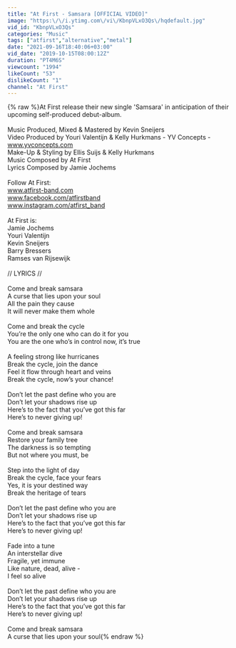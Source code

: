 ```yaml
---
title: "At First - Samsara [OFFICIAL VIDEO]"
image: "https:\/\/i.ytimg.com\/vi\/KbnpVLxO3Qs\/hqdefault.jpg"
vid_id: "KbnpVLxO3Qs"
categories: "Music"
tags: ["atfirst","alternative","metal"]
date: "2021-09-16T18:40:06+03:00"
vid_date: "2019-10-15T08:00:12Z"
duration: "PT4M6S"
viewcount: "1994"
likeCount: "53"
dislikeCount: "1"
channel: "At First"
---
```

{% raw %}At First release their new single 'Samsara' in anticipation of their upcoming self-produced debut-album. <br /><br />Music Produced, Mixed &amp; Mastered by Kevin Sneijers <br />Video Produced by Youri Valentijn &amp; Kelly Hurkmans - YV Concepts - www.yvconcepts.com<br />Make-Up &amp; Styling by Ellis Suijs &amp; Kelly Hurkmans<br />Music Composed by At First<br />Lyrics Composed by Jamie Jochems <br /><br />Follow At First: <br />www.atfirst-band.com<br />www.facebook.com/atfirstband<br />www.instagram.com/atfirst_band<br /><br />At First is: <br />Jamie Jochems<br />Youri Valentijn<br />Kevin Sneijers<br />Barry Bressers<br />Ramses van Rijsewijk<br /><br />// LYRICS // <br /><br />Come and break samsara<br />A curse that lies upon your soul<br />All the pain they cause<br />It will never make them whole<br /><br />Come and break the cycle<br />You’re the only one who can do it for you <br />You are the one who’s in control now, it’s true<br /><br />A feeling strong like hurricanes<br />Break the cycle, join the dance<br />Feel it flow through heart and veins<br />Break the cycle, now’s your chance!<br /><br />Don’t let the past define who you are<br />Don’t let your shadows rise up<br />Here’s to the fact that you’ve got this far<br />Here’s to never giving up!<br /><br />Come and break samsara<br />Restore your family tree<br />The darkness is so tempting<br />But not where you must, be<br /><br />Step into the light of day<br />Break the cycle, face your fears<br />Yes, it is your destined way<br />Break the heritage of tears<br /><br />Don’t let the past define who you are<br />Don’t let your shadows rise up<br />Here’s to the fact that you’ve got this far<br />Here’s to never giving up!<br /><br />Fade into a tune<br />An interstellar dive<br />Fragile, yet immune<br />Like nature, dead, alive - <br />I feel so alive<br /><br />Don’t let the past define who you are<br />Don’t let your shadows rise up<br />Here’s to the fact that you’ve got this far<br />Here’s to never giving up! <br /><br />Come and break samsara<br />A curse that lies upon your soul{% endraw %}

